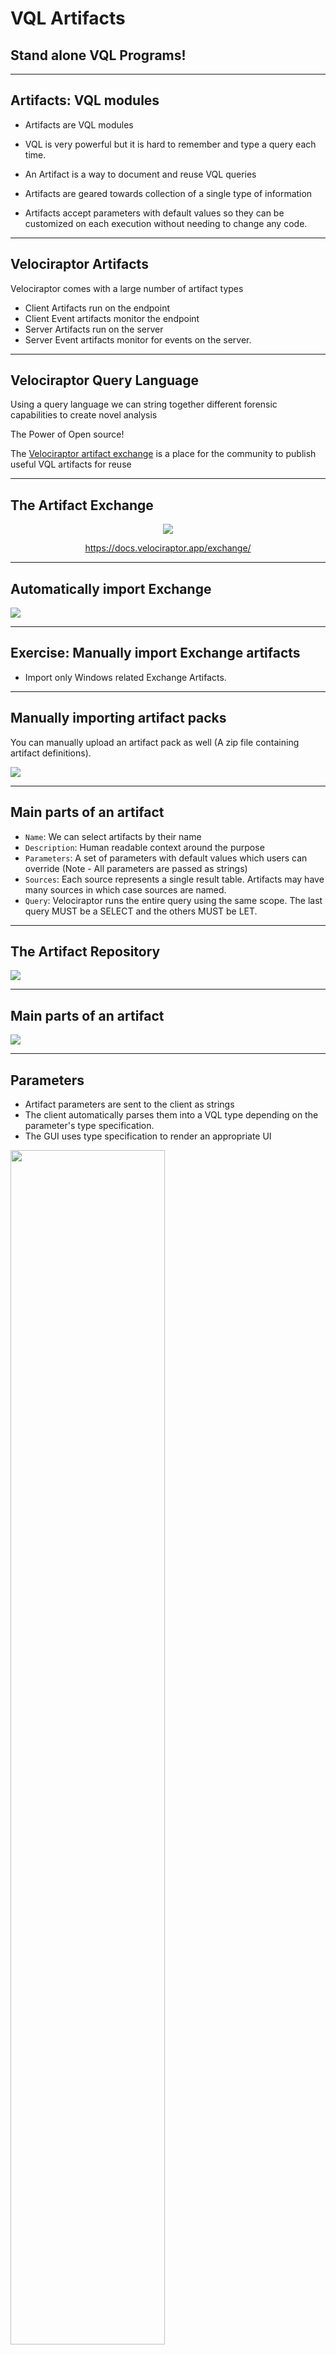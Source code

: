 <!-- .slide: class="title" -->

# VQL Artifacts

## Stand alone VQL Programs!

---

<!-- .slide: class="content small-font" -->

## Artifacts: VQL modules

* Artifacts are VQL modules
* VQL is very powerful but it is hard to remember and type a query each time.

* An Artifact is a way to document and reuse VQL queries
* Artifacts are geared towards collection of a single type of information

* Artifacts accept parameters with default values so they can be
  customized on each execution without needing to change any code.

---

<!-- .slide: class="content" -->

## Velociraptor Artifacts

Velociraptor comes with a large number of artifact types
* Client Artifacts run on the endpoint
* Client Event artifacts monitor the endpoint
* Server Artifacts run on the server
* Server Event artifacts monitor for events on the server.

---

<!-- .slide: class="content" -->

## Velociraptor Query Language

Using a query language we can string together different forensic
capabilities to create novel analysis

The Power of Open source!

The [Velociraptor artifact
exchange](https://docs.velociraptor.app/exchange/) is a place for the
community to publish useful VQL artifacts for reuse

---

<!-- .slide: class="full_screen_diagram" -->
## The Artifact Exchange

<div style="text-align: center;">
  <img src="/modules/artifacts_and_vql_intro/artifact-exchange.png"
     class="mid-height">

https://docs.velociraptor.app/exchange/

</div>

---

<!-- .slide: class="full_screen_diagram" -->
## Automatically import Exchange

![](/modules/artifacts_and_vql_intro/import-exchange.png)

---

<!-- .slide: class="content" -->

## Exercise: Manually import Exchange artifacts

* Import only Windows related Exchange Artifacts.

---

<!-- .slide: class="content small-font" -->

## Manually importing artifact packs

You can manually upload an artifact pack as well (A zip file
containing artifact definitions).

![](/modules/artifacts_and_vql_intro/import_pack.png)

---

<!-- .slide: class="content small-font" -->

## Main parts of an artifact

* `Name`: We can select artifacts by their name
* `Description`: Human readable context around the purpose
* `Parameters`: A set of parameters with default values which users
  can override (Note - All parameters are passed as strings)
* `Sources`: Each source represents a single result table. Artifacts
  may have many sources in which case sources are named.
* `Query`: Velociraptor runs the entire query using the same
  scope. The last query MUST be a SELECT and the others MUST be LET.

---

<!-- .slide: class="content small-font" -->

## The Artifact Repository

![](artifact_repository.png)


---


<!-- .slide: class="content small-font" -->

## Main parts of an artifact

![](artifact_structure.png)

---

<!-- .slide: class="content small-font" -->

## Parameters

* Artifact parameters are sent to the client as strings
* The client automatically parses them into a VQL type depending on
  the parameter's type specification.
* The GUI uses type specification to render an appropriate UI

<img src="artifact_parameters.png" style="width: 70%">

---

<!-- .slide: class="content small-font" -->

## Parameter types

Currently these are supported:

* `int`, `integer`: The parameter is an integer
* `timestamp`: The parameter is a timestamp
* `csv`: Parameter appears as a list of dicts formatted as a CSV
* `json`: Parameter is a JSON encoded dict
* `json_array`: The parameter is a list of dicts encoded as a JSON blob (similar to csv)
* `bool`: The parameter is a boolean (TRUE/YES/Y/OK)

Check the `Generic.Plugin.Demo` artifacts for all supported types.

---

<!-- .slide: class="content small-font" -->

## Exercise: Create an artifact

Convert our previous VQL to an artifact.

Developing artifacts is easy to do:

* Go to the View Artifacts screen
* Select Add new artifact
* Modify the template, paste your VQL in it.
* When you save the artifact the artifact will be ready for collection.

---

<!-- .slide: class="content small-font" -->

## Make a WMI Subprocess artifact

We generally want to make artifacts reusable:

* Artifacts take parameters that users can customized when collecting
* The parameters should have obvious defaults
* Artifacts have precondition queries that determine if the artifact will run on the endpoint.
* Description field is searchable so make it discoverable...

---

<!-- .slide: class="content small-font" -->

## Final artifact

<div class="solution solution-closed">

```yaml
name: Windows.Detection.WmiSubprocess
description: |
   Detect processes spawned from WMI

type: CLIENT

parameters:
   - name: ProcessName
     default: cmd.exe

sources:
  - precondition:
      SELECT OS From info() where OS = 'windows'

    query: |
        SELECT Name, Pid, Username, CommandLine, {
         SELECT Name, Pid FROM pslist(pid=Ppid)
        } As Parent
        FROM pslist()
        WHERE Name =~ ProcessName AND Parent.Name =~ "Wmi"
```

</div>

---

<!-- .slide: class="content small-font" -->

## Collect artifact from endpoint

We can collect the artifact from one endpoint

![](collect_artifact.png)

---

<!-- .slide: class="content small-font" -->
## Your artifact is ready to hunt!

Let's create a hunt (from all endpoints) to find all currently running
command shells from wmi across our entire deployment.

![](hunt_artifact.png)

---

<!-- .slide: class="content small-font" -->

## Artifact writing tips

* Use the notebook to write VQL on the target platform.
    * Typically need to run `velociraptor.exe gui`
* Start small - one query at a time
* Inspect the result, figure out what information is available - refine
* Use LET stored queries generously.
    * Break up the query into smaller components

---

<!-- .slide: class="content small-font" -->

## Artifact writing tips

* Use the log() VQL function to provide print debugging.
* Use EXPLAIN for more detailed debugging information.
* Use `format(format="%T %v", args=[X, X])` to learn about a value's type and value


---

<!-- .slide: class="content small-font" -->

## Calling artifacts from VQL

* You can call other artifacts from your own VQL using the “Artifact.<artifact name>” plugin notation.
    * Args to the Artifact() plugin are passed as artifact parameters.
    * When calling artifacts types are not converted and preconditions
      are not considered. Make sure you pass the expected types

```sql
SELECT * FROM Artifact.Windows.Sys.Users() WHERE Name =~ "administrator"
```
<img src="artifact_calling_artifact.png" style="width: 70%">

---

<!-- .slide: class="content small-font" -->

## VQL and times

* Inside the VQL query, variables have strong types.
   * Usually a type is a dict but sometimes it is a something else
     (Use `format="%T"` or `EXPLAIN` to see the types)

* Timestamps are given as Golang [time.Time](https://golang.org/pkg/time/#Time) types.
* Timestamps have some common methods some of which are accessible from VQL:
    * `Unix`, `UnixNano` - number of seconds since the epoch
    * `Day`, `Minute`, `Month` etc - convert time to days minutes etc.
* Timestamps compare to strings...
* When times are serialized to JSON they get ISO format strings in UTC.

---

<!-- .slide: class="content small-font" -->

## VQL and times

* Use the `timestamp()` function to parse times from epoch seconds,
  strings, winfiletime etc.
* Use the `format` parameter to **parse** times from string based on a
  format string.
* Takes an `epoch` or `string` arg - can be a string or int - tries to
  do the right thing. Most of the time use the `string` arg as that
  will automatically do the right thing.
    * The `timestamp()` will guess the type of time based on the int
      value (for example automatically convert from epoch seconds,
      epoch microseconds, nanoseconds etc).

* Use the now() function to get the current epoch offset in seconds.

---

<!-- .slide: class="content small-font" -->

## Exercise: Identify recent accounts

Write an artifact to identify local accounts logged in since February


---

<!-- .slide: class="content small-font" -->

## Exercise: Identify recent accounts
```sql
SELECT Name, UUID, timestamp(epoch=Mtime) AS LastLogin
FROM Artifact.Windows.Sys.Users()
WHERE LastLogin > "2023-02-01"
```

![](last_login.png)

---

<!-- content small-font optional -->

## Format time

* Generally discouraged to format time manually - prefer to use ISO
  format everywhere!
* If you must format time specially use the `format()` function with
  the different members of the `time.Time` object.

Update the previous artifact to format the time like `4 February 2021 10:23:00`

---

<!-- content small-font optional -->

## Format time

```sql
LET myFormat(X) = format(format="%v %v %v %v:%v:%v", args=[
   X.Day, X.Month, X.Year, X.Hour, X.Minute, X.Second
])

SELECT myFormat(X=timestamp(epoch=now()))
FROM scope()
```

---

<!-- content small-font optional -->

## Scope lifetime and tempfile()

* Scopes have a well defined lifetime.
* Various functions attach `scope destructors` which run when the scope is destroyed.
* Scopes get destroyed when the current query where it was created exists. For example inside a `foreach()` row clause, there is a new scope.

The `tempfile()` function creates a temporary file and automatically
removes it when the scope is destroyed.

---

<!-- content small-font optional -->

## Scope lifetime and tempfile()

Correct usage:
```sql
LET tmp <= tempfile()

SELECT * FROM foreach(row={
  SELECT log(message="Created tmpfile " + tmp) FROM scope()
}, query={
  SELECT OSPath FROM stat(filename=tmp)
})
```

---

<!-- content small-font optional -->

## Scope lifetime and tempfile()

Incorrect usage:
```sql
SELECT * FROM foreach(row={
  SELECT tempfile() AS tmp FROM scope()
  WHERE log(message="Created tmpfile " + tmp)
}, query={
  SELECT OSPath FROM stat(filename=tmp)
})
```

---

<!-- .slide: class="content small-font" -->

## VQL control structures

* Looping over rows: VQL does not have a JOIN operator - we use the
  foreach plugin

```sql
SELECT * FROM foreach(
    row={ <sub query goes here> },
    query={ <sub query goes here >})
```

The query subquery will be run on each row emitted by the row subquery.

---

<!-- .slide: class="content small-font" -->
## Looping over arrays

Sometimes arrays are present in column data. We can iterate over these
using the foreach plugin

```sql
LET MyArray = (1,2,3,4)

SELECT * FROM foreach(
    row=MyArray,
    query={
        SELECT log(message="My Value is %v", args=_value)
        FROM scope()
    })
```

if row is an array the value will be assigned to "_value" as a special
placeholder.

---

<!-- .slide: class="content small-font" -->

## Conditional: if plugin and function

The `if()` plugin and function allows branching in VQL.

```sql
SELECT * FROM if(
    condition=<sub query or value>,
    then={ <sub query goes here >},
    else={ <sub query goes here >})
```

If the condition is a query it is true if it returns any rows. Then we
evaluate the then subquery or the else subquery.

As usual VQL is lazy - this means that branches that are not taken are
essentially free!


---

<!-- .slide: class="content small-font" -->

## Conditional: switch plugin

The `switch()` plugin allows multiple branching in VQL.

```sql
SELECT * FROM switch(
    a={ <sub query >},
    b={ <sub query >},
    c={ <sub query >})
```

* Evaluate all subqueries in order and when any of them returns rows
  stop evaluating the next ones.

* **Note**: The order of keys is important!

As usual VQL is lazy - this means that branches that are not taken are
essentially free!

---

<!-- .slide: class="content small-font" -->

## Conditional: chain plugin

The `chain()` plugin allows multiple queries to be combined.

```sql
SELECT * FROM chain(
    a={ <sub query >},
    b={ <sub query >},
    c={ <sub query >})
```

Evaluate all subqueries in order and append all the rows together.

If the `async` parameter is given, then each query will run in
parallel.

---

<!-- .slide: class="content small-font" -->

## Aggregate functions

* An aggregate VQL function is a function that keeps state between evaluations.
* State is kept in an Aggregate Context
* Aggregate functions are used to calculate values that consider multiple rows.

Some aggregate functions
* `count()`, `sum()`, `enumerate()`, `rate()`

---

<!-- .slide: class="content small-font" -->

## Example: Count

The `count()` function keeps track of the last number in its aggregate
context.

We can get the row count in that column.

```sql
SELECT count() AS Index, _value AS value
FROM range(start=10, end=20, step=1)
```

---

<!-- .slide: class="content small-font" -->

## GROUP BY clause

* The GROUP BY clause causes VQL to create groups of same value rows.
* Each group shares the same aggregate context - but this is different
  from other groups.
* Groups keep only the last row in that group.

<img src="aggregate_functions_group.png" style="width: 70%">

---

<!-- .slide: class="content small-font" -->

## Example: Count all rows

Count all rows of a particular value:

```
SELECT count() AS Count FROM ….
WHERE ….
GROUP BY 1
```

This works because it creates a single aggregate context (since 1 is
always the same value for all rows) and puts all the rows in it. So a
single row will be returned.

---

<!-- .slide: class="content" -->

## Stacking

Count the number of rows of the same value

![](stacking.png)

